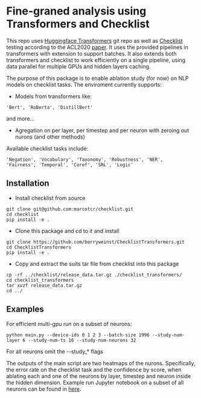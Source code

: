 # Fine-graned analysis using Transformers and Checklist

This repo uses [Huggingface Transformers](https://github.com/huggingface/transformers) git repo 
as well as [Checklist](https://github.com/marcotcr/checklist) testing according to the ACL2020
[paper](https://arxiv.org/abs/2005.04118). It uses the provided pipelines in transformers with
extension to support batches. It also extends both transformers and checklist to work efficiently 
on a single pipeline, using data parallel for multiple GPUs and hidden layers caching.


The purpose of this package is to enable ablation study (for now) on NLP models on checklist 
tasks. The enviroment currently supports:
+ Models from transformers like:
```
'Bert', 'RoBerta', 'DistillBert' 
```
and more...
+ Agregation on per layer, per timestep and per neuron with zeroing out nurons (and other methods) 

Available checklist tasks include:
```
'Negation', 'Vocabulary', 'Taxonomy', 'Robustness', 'NER',  'Fairness', 'Temporal', 'Coref', 'SRL', 'Logic' 
```

## Installation
+ Install checklist from source
```
git clone git@github.com:marcotcr/checklist.git
cd checklist
pip install -e .
```
+ Clone this package and cd to it and install 
```
git clone https://github.com/berryweinst/ChecklistTransformers.git
cd ChecklistTransformers
pip install -e .
```
+ Copy and extract the suits tar file from checklist into this package
```
cp -rf ../checklist/release_data.tar.gz ./checklist_transformers/
cd checklist_transformers
tar xvzf release_data.tar.gz
cd ../
```

## Examples
For efficient multi-gpu run on a subset of neurons:
 ```
 python main.py --device-ids 0 1 2 3 --batch-size 1996 --study-num-layer 6 --study-num-ts 16 --study-num-neurons 32
```
For all neurons omit the --study_* flags


The outputs of the main script are two heatmaps of the nurons. Specifically,
the error rate on the checklist task and the confidence by score, when ablating each and one
of the neurons by layer, timestep and neuron inside the hidden dimension. 
Example run Jupyter notebook on a subset of all neurons can be found in [here](https://github.com/berryweinst/ChecklistTransformers/blob/master/checklist_transformers/Negation_example_on_subset.ipynb).


